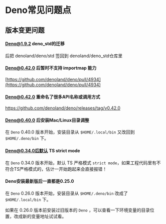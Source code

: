 # Deno常见问题点

## 版本变更问题

#### Deno@1.9.2 deno_std的迁移

后把 denoland/deno/std 签回到 denoland/deno_std仓库里


#### Deno@0.42.0 后暂时不支持 importmap 能力

[https://github.com/denoland/deno/pull/4934](https://github.com/denoland/deno/pull/4934)

#### Deno@0.42.0 重命名了很多API名称或调用方式

https://github.com/denoland/deno/releases/tag/v0.42.0


#### Deno@0.40.0 后安装Mac/Linux目录调整 

在 `Deno` 0.40.0 版本开始，安装目录从 `$HOME/.local/bin` 又改回到 `$HOME/.deno/bin` 下。


#### Deno@0.34.0后默认 TS strict mode

在 `Deno` 0.34.0 版本开始，默认 TS 严格模式 `strict mode`，如果工程代码里有不符合TS严格模式的，估计一开始跑起来会直接报错！

#### Deno安装最新版后一直都是0.25.0

在 `Deno` 0.26.0 版本开始，安装目录从 `$HOME/.deno/bin` 改成了 `$HOME/.local/bin` 下。

如果在 0.26.0 版本前安装过旧版本的 `Deno` ，可以查看一下环境变量的目录位置，改成新的变量地址试试看。


